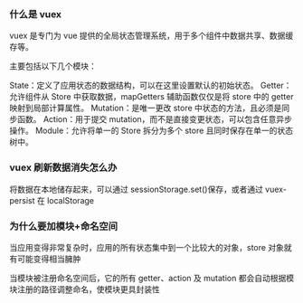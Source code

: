 ### 什么是 vuex

vuex 是专门为 vue 提供的全局状态管理系统，用于多个组件中数据共享、数据缓存等。

主要包括以下几个模块：

State：定义了应用状态的数据结构，可以在这里设置默认的初始状态。
Getter：允许组件从 Store 中获取数据，mapGetters 辅助函数仅仅是将 store 中的 getter 映射到局部计算属性。
Mutation：是唯一更改 store 中状态的方法，且必须是同步函数。
Action：用于提交 mutation，而不是直接变更状态，可以包含任意异步操作。
Module：允许将单一的 Store 拆分为多个 store 且同时保存在单一的状态树中。

### vuex 刷新数据消失怎么办

将数据在本地储存起来，可以通过 sessionStorage.set()保存，或者通过 vuex-persist 在 localStorage

### 为什么要加模块+命名空间

当应用变得非常复杂时，应用的所有状态集中到一个比较大的对象，store 对象就有可能变得相当臃肿

当模块被注册命名空间后，它的所有 getter、action 及 mutation 都会自动根据模块注册的路径调整命名，使模块更具封装性
